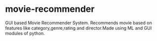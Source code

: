 # movie-recommender
GUI based Movie Recommender System. Recommends movie based on features like category,genre,rating and director.Made using ML and GUI modules of python.
